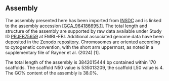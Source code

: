 **Assembly**
--------

The assembly presented here has been imported from [INSDC](http://www.insdc.org) and is linked to the assembly accession [[GCA\_964186695.1](http://www.ebi.ac.uk/ena/data/view/GCA_964186695.1)]. The total length and structure of the assembly are supported by raw data available under Study ID [PRJEB75659](https://www.ebi.ac.uk/ena/browser/view/PRJEB75659) at EMBL-EBI. Additional associated genome data have been deposited in the [Zenodo repository](https://doi.org/10.5281/zenodo.12755082). Chromosomes are oriented according to cytogenetic convention, with the short arm uppermost, as noted in a supplementary file of Rayner et al. (2024) [1].

The total length of the assembly is 3842015444 bp contained within 170 scaffolds. The scaffold N50 value is 535013209, the scaffold L50 value is 4. The GC% content of the assembly is 38.0%.
